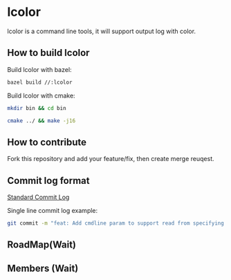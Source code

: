 # lcolor
lcolor is a command line tools, it will support output log with color.

## How to build lcolor
Build lcolor with bazel:
```sh
bazel build //:lcolor
```

Build lcolor with cmake:
```sh
mkdir bin && cd bin

cmake ../ && make -j16
```

## How to contribute
Fork this repository and add your feature/fix, then create merge reuqest.

## Commit log format
[Standard Commit Log](https://www.conventionalcommits.org/en/v1.0.0/)

Single line commit log example:
```sh
git commit -m "feat: Add cmdline param to support read from specifying file."
```

## RoadMap(Wait)


## Members (Wait)
